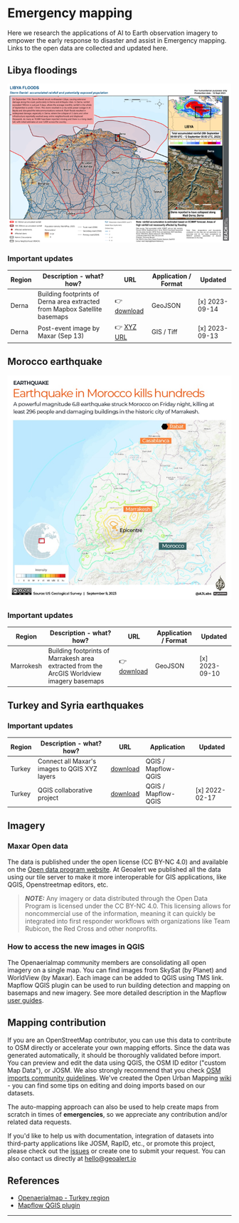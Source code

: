 # Emergency mapping

Here we research the applications of AI to Earth observation imagery to empower the early response to disaster and assist in Emergency mapping. Links to the open data are collected and updated here.


## Libya floodings

![**USGS map - Libya flooding**](images/libya_flood.png)

### Important updates ###

| Region | Description - what? how? | URL | Application / Format| Updated |
|-------------|------------|----------|----------|-------------|
| Derna | Building footprints of Derna area extracted from Mapbox Satellite basemaps | 👉 [download](https://filebrowser.mapflow.ai/s/pyHW6qlI38h8cX4) | GeoJSON | [x] 2023-09-14 |
| Derna | Post-event image by Maxar (Sep 13) | 👉 [XYZ URL](https://whitemaps-internal.mapflow.ai/api/v0/cogs/tiles/{z}/{x}/{y}.png?uri=s3://white-maps-rasters/7b2ac027-3440-43c2-b0b2-e3bdd9ab5b24) | GIS / Tiff | [x] 2023-09-13 |



## Morocco earthquake ##

![**USGS map - Morocco earthquake**](images/morocco_eq.jpeg)

### Important updates ###

| Region | Description - what? how? | URL | Application / Format| Updated |
|-------------|------------|----------|----------|-------------|
| Marrokesh | Building footprints of Marrakesh area extracted from the ArcGIS Worldview imagery basemaps | 👉 [download](https://filebrowser.mapflow.ai/s/6o2ZssFy7CrrAS5) | GeoJSON | [x] 2023-09-10 |


## Turkey and Syria earthquakes ##

### Important updates ###

| Region | Description - what? how? | URL | Application | Updated |
|-------------|------------|----------|----------|-------------|
| Turkey | Connect all Maxar's images to QGIS XYZ layers | [download](Turkey/XYZ_links_Opendata_Maxar_Turkey.xml) | QGIS / Mapflow-QGIS | |
| Turkey | QGIS collaborative project | [download](Turkey/project-qgis.xml) | QGIS / Mapflow-QGIS | [x] 2022-02-17 |


## Imagery ##

### Maxar Open data ###

The data is published under the open license (CC BY-NC 4.0) and available on the [Open data program website](https://www.maxar.com/open-data/turkey-earthquake-2023).
At Geoalert we published all the data using our tile server to make it more interoperable for GIS applications, like QGIS, Openstreetmap editors, etc. 

> **_NOTE:_** Any imagery or data distributed through the Open Data Program is licensed under the CC BY-NC 4.0. This licensing allows for noncommercial use of the information, meaning it can quickly be integrated into first responder workflows with organizations like Team Rubicon, the Red Cross and other nonprofits.


### How to access the new images in QGIS ###

The Openaerialmap community members are consolidating all open imagery on a single map. You can find images from SkySat (by Planet) and WorldView (by Maxar).
Each image can be added to QGIS using TMS link.
Mapflow QGIS plugin can be used to run building detection and mapping on basemaps and new imagery. See more detailed description in the Mapflow [user guides](https://docs.mapflow.ai/userguides/howto.html#use-openaerialmap-as-an-imagery-publication-tool).


## Mapping contribution

If you are an OpenStreetMap contributor, you can use this data to contribute to OSM directly or accelerate your own mapping efforts. Since the data was generated automatically, it should be thoroughly validated before import. You can preview and edit the data using QGIS, the OSM ID editor ("custom Map Data"), or JOSM. We also strongly recommend that you check [OSM imports community guidelines](https://wiki.openstreetmap.org/wiki/Import/Guidelines).
We've created the Open Urban Mapping [wiki](https://wiki.openstreetmap.org/wiki/Geoalert_Open_Urban_Mapping) - you can find some tips on editing and doing imports based on our datasets.

The auto-mapping approach can also be used to help create maps from scratch in times of **emergencies**, so we appreciate any contribution and/or related data requests.

If you'd like to help us with documentation, integration of datasets into third-party applications like JOSM, RapID, etc., or promote this project, please check out the [issues](https://github.com/Geoalert/urban-mapping/issues) or create one to submit your request. You can also contact us directly at [hello@geoalert.io](mailto:hello@geoalert.io)

## References

* [Openaerialmap - Turkey region](https://map.openaerialmap.org/#/36.80351257324219,37.14991863100135,10?_k=ggl1wi)
* [Mapflow QGIS plugin](https://github.com/Geoalert/mapflow-qgis)
---------------------------